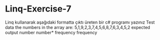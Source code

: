 # Linq-Exercise-7
Linq kullanarak aşağıdaki formatta çıktı üreten bir c# programı yazınız
Test data
the numbers in the array are:
5,1,9,2,3,7,4,5,6,8,7,6,3,4,5,2
expected output
number number* frequency frequency
